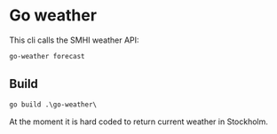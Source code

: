 # Go weather

This cli calls the SMHI weather API:

```ps
go-weather forecast
```

## Build

```ps
go build .\go-weather\
```

At the moment it is hard coded to return current weather in Stockholm.

